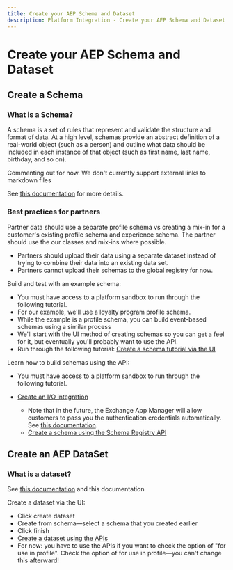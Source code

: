 ```yaml
---
title: Create your AEP Schema and Dataset
description: Platform Integration - Create your AEP Schema and Dataset
---
```


# Create your AEP Schema and Dataset

## Create a Schema

### What is a Schema?

A schema is a set of rules that represent and validate the structure and format of data. At a high level, schemas provide an abstract definition of a real-world object (such as a person) and outline what data should be included in each instance of that object (such as first name, last name, birthday, and so on).

Commenting out for now. We don't currently support external links to markdown files

See [this documentation](https://www.adobe.io/apis/experienceplatform/home/xdm/xdmservices.html#!api-specification/markdown/narrative/technical_overview/schema_registry/schema_composition/schema_composition.md) for more details.

### Best practices for partners

Partner data should use a separate profile schema vs creating a mix-in for a customer's existing profile schema and experience schema. The partner should use the our classes and mix-ins where possible.

* Partners should upload their data using a separate dataset instead of trying to combine their data into an existing data set.
* Partners cannot upload their schemas to the global registry for now.

Build and test with an example schema:

* You must have access to a platform sandbox to run through the following tutorial.
* For our example, we'll use a loyalty program profile schema. 
* While the example is a profile schema, you can build event-based schemas using a similar process
* We'll start with the UI method of creating schemas so you can get a feel for it, but eventually you'll probably want to use the API.
* Run through the following tutorial: [Create a schema tutorial via the UI](https://www.adobe.io/apis/experienceplatform/home/tutorials/alltutorials.html#!api-specification/markdown/narrative/tutorials/schema_editor_tutorial/schema_editor_tutorial.md)
<!--
The double # in this URL creates a problem with validation. The page doesn't load properly because of the second #. Let's talk about how we want to approach this. 
* Run through the following tutorial: [Create a schema tutorial via the UI](https://www.adobe.io/apis/experienceplatform/home/tutorials/alltutorials.html#!api-specification/markdown/narrative/tutorials/schema_editor_tutorial/schema_editor_tutorial.md#convert-a-multi-field-object-into-a-data-type)
-->

Learn how to build schemas using the API:

* You must have access to a platform sandbox to run through the following tutorial. 
* [Create an I/O integration](https://www.adobe.io/apis/experienceplatform/home/tutorials/alltutorials.html#!api-specification/markdown/narrative/tutorials/authenticate_to_acp_tutorial/authenticate_to_acp_tutorial.md)

  * Note that in the future, the Exchange App Manager will allow customers to pass you the authentication credentials automatically. See [this documentation](https://adobeexchangeec.zendesk.com/hc/en-us/articles/360026470931-Adobe-I-O-Console-Access-APIs-to-Integrate-with-Experience-Cloud-Products).
  * [Create a schema using the Schema Registry API](https://www.adobe.io/apis/experienceplatform/home/tutorials/alltutorials.html#!api-specification/markdown/narrative/tutorials/schema_registry_api_tutorial/schema_registry_api_tutorial.md)

## Create an AEP DataSet

### What is a dataset?

See [this documentation](https://www.adobe.io/apis/experienceplatform/home/data-ingestion/data-ingestion-services.html#!api-specification/markdown/narrative/technical_overview/ingest_architectural_overview/data-ingestion-overview.md) and this documentation

Create a dataset via the UI:

* Click create dataset
* Create from schema—select a schema that you created earlier
* Click finish
* [Create a dataset using the APIs](https://www.adobe.io/apis/experienceplatform/home/tutorials/alltutorials.html#!api-specification/markdown/narrative/tutorials/creating_a_dataset_tutorial/creating_a_dataset_tutorial.md)
* For now: you have to use the APIs if you want to check the option of "for use in profile". Check the option of for use in profile—you can't change this afterward!
